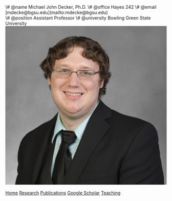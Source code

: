 
<div markdown="1" class="info">

<div markdown="1" class="contact comment">
\# @name   Michael John Decker, Ph.D.
\# @office Hayes 242
\# @email  [mdecke@bgsu.edu](mailto:mdecke@bgsu.edu)
</div>

<div markdown="1" class="position comment">
\# @position   Assistant Professor
\# @university Bowling Green State University
</div>

<img class="decker" src="/images/decker.jpg"/>

</div>

<div markdown="1" class="menu">

[Home](index.html "Home page")
[Research](research.html "A brief description of my research")
[Publications](publications.html "List of all publications")
[Google Scholar](https://scholar.google.com/citations?user=2E-jE6IAAAAJ&hl=en "Publications and # citations")
[Teaching](teaching.html "Previous teaching")

</div>

